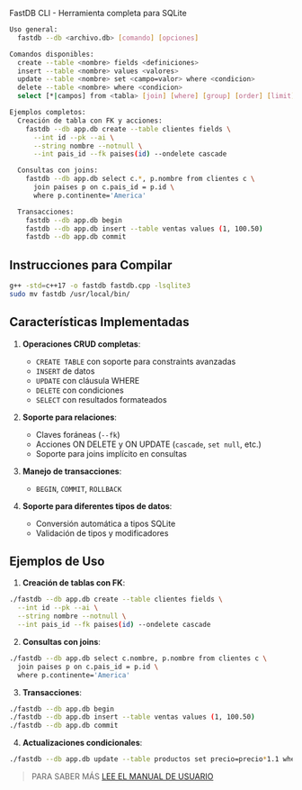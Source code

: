 FastDB CLI - Herramienta completa para SQLite
```sh
Uso general:
  fastdb --db <archivo.db> [comando] [opciones]

Comandos disponibles:
  create --table <nombre> fields <definiciones>
  insert --table <nombre> values <valores>
  update --table <nombre> set <campo=valor> where <condicion>
  delete --table <nombre> where <condicion>
  select [*|campos] from <tabla> [join] [where] [group] [order] [limit]

Ejemplos completos:
  Creación de tabla con FK y acciones:
    fastdb --db app.db create --table clientes fields \
      --int id --pk --ai \
      --string nombre --notnull \
      --int pais_id --fk paises(id) --ondelete cascade

  Consultas con joins:
    fastdb --db app.db select c.*, p.nombre from clientes c \
      join paises p on c.pais_id = p.id \
      where p.continente='America'

  Transacciones:
    fastdb --db app.db begin
    fastdb --db app.db insert --table ventas values (1, 100.50)
    fastdb --db app.db commit
```

## Instrucciones para Compilar

```bash
g++ -std=c++17 -o fastdb fastdb.cpp -lsqlite3
sudo mv fastdb /usr/local/bin/
```

## Características Implementadas

1. **Operaciones CRUD completas**:
   - `CREATE TABLE` con soporte para constraints avanzadas
   - `INSERT` de datos
   - `UPDATE` con cláusula WHERE
   - `DELETE` con condiciones
   - `SELECT` con resultados formateados

2. **Soporte para relaciones**:
   - Claves foráneas (`--fk`)
   - Acciones ON DELETE y ON UPDATE (`cascade`, `set null`, etc.)
   - Soporte para joins implícito en consultas

3. **Manejo de transacciones**:
   - `BEGIN`, `COMMIT`, `ROLLBACK`

4. **Soporte para diferentes tipos de datos**:
   - Conversión automática a tipos SQLite
   - Validación de tipos y modificadores

## Ejemplos de Uso

1. **Creación de tablas con FK**:
```bash
./fastdb --db app.db create --table clientes fields \
  --int id --pk --ai \
  --string nombre --notnull \
  --int pais_id --fk paises(id) --ondelete cascade
```

2. **Consultas con joins**:
```bash
./fastdb --db app.db select c.nombre, p.nombre from clientes c \
  join paises p on c.pais_id = p.id \
  where p.continente='America'
```

3. **Transacciones**:
```bash
./fastdb --db app.db begin
./fastdb --db app.db insert --table ventas values (1, 100.50)
./fastdb --db app.db commit
```

4. **Actualizaciones condicionales**:
```bash
./fastdb --db app.db update --table productos set precio=precio*1.1 where categoria='Electrónica'
```


> PARA SABER MÁS [LEE EL MANUAL DE USUARIO](MANUAL.md)
